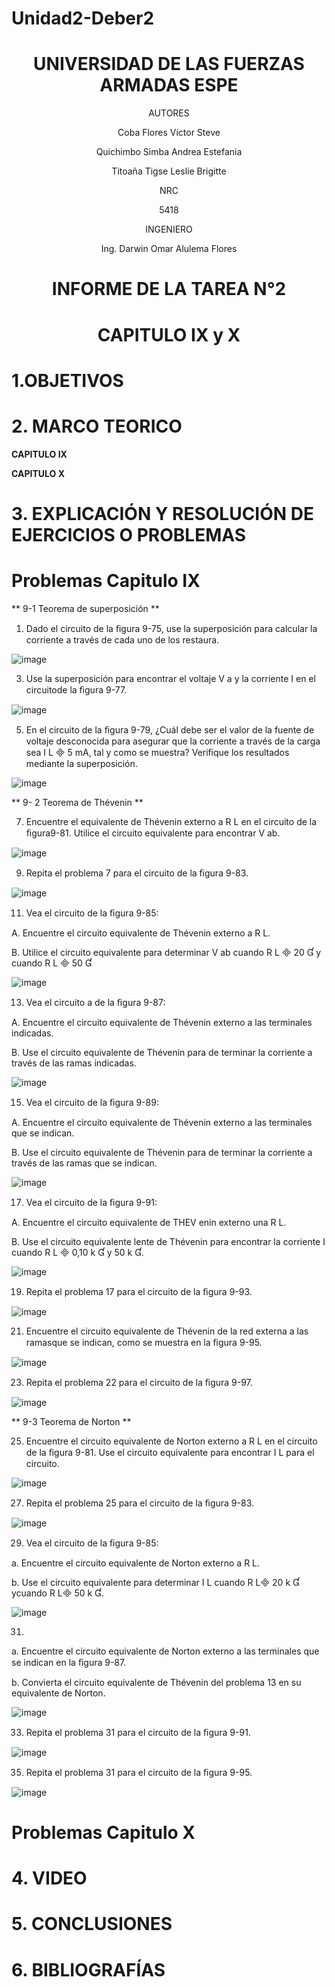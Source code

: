 # Unidad2-Deber2

<div align="center">

# UNIVERSIDAD DE LAS FUERZAS ARMADAS ESPE

AUTORES

Coba Flores Víctor Steve

Quichimbo Simba Andrea Estefania

Titoaña Tigse Leslie Brigitte

NRC
  
5418

INGENIERO

Ing. Darwin Omar Alulema Flores

# INFORME DE LA TAREA N°2

# CAPITULO IX y X
  
</div>

# 1.OBJETIVOS

# 2. MARCO TEORICO

**CAPITULO IX**

<div align="center">
  

</div>
 
**CAPITULO X**

<div align="center">
  

</div>

# 3. EXPLICACIÓN Y RESOLUCIÓN DE EJERCICIOS O PROBLEMAS

# Problemas Capitulo  IX

** 9-1 Teorema de superposición **

1. Dado el circuito de la ﬁgura 9-75, use la superposición para calcular la corriente a través de cada uno de los restaura.

![image](https://user-images.githubusercontent.com/84430867/124210864-cee34700-dab1-11eb-973e-0b5bf9d63dc8.png)

3. Use la superposición para encontrar el voltaje V a y la corriente I en el circuitode la ﬁgura 9-77.

![image](https://user-images.githubusercontent.com/84430867/124210983-05b95d00-dab2-11eb-9718-b67178800b62.png)

5. En el circuito de la ﬁgura 9-79, ¿Cuál debe ser el valor de la fuente de voltaje desconocida para asegurar que la corriente a través de la carga sea I  L  5 mA, tal y como se muestra? Veriﬁque los resultados mediante la superposición.

![image](https://user-images.githubusercontent.com/84430867/124211302-7f514b00-dab2-11eb-8d49-1c70cdb182d4.png)

** 9- 2 Teorema de Thévenin **

7. Encuentre el equivalente de Thévenin externo a R L en el circuito de la ﬁgura9-81. Utilice el circuito equivalente para encontrar V ab.

![image](https://user-images.githubusercontent.com/84430867/124211522-d9521080-dab2-11eb-936d-d6f72298af9a.png)

9. Repita el problema 7 para el circuito de la ﬁgura 9-83.

![image](https://user-images.githubusercontent.com/84430867/124218618-30aaad80-dac0-11eb-9dcf-584a81419b7f.png)

11. Vea el circuito de la ﬁgura 9-85: 

A. Encuentre el circuito equivalente de Thévenin externo a R L.

B. Utilice el circuito equivalente para determinar V ab cuando R L  20  y cuando R L  50 

![image](https://user-images.githubusercontent.com/84430867/124219023-0e655f80-dac1-11eb-9364-3d314afbaca5.png)

13. Vea el circuito a de la ﬁgura 9-87:

A. Encuentre el circuito equivalente de Thévenin externo a las terminales indicadas.

B. Use el circuito equivalente de Thévenin para de terminar la corriente a través de las ramas indicadas.

![image](https://user-images.githubusercontent.com/84430867/124219483-1245b180-dac2-11eb-86b8-248916f10320.png)

15. Vea el circuito de la ﬁgura 9-89:

A. Encuentre el circuito equivalente de Thévenin externo a las terminales que se indican.

B. Use el circuito equivalente de Thévenin para de terminar la corriente a través de las ramas que se indican.

![image](https://user-images.githubusercontent.com/84430867/124220120-fb538f00-dac2-11eb-9211-46f1f0d8179c.png)

17. Vea el circuito de la ﬁgura 9-91:

A. Encuentre el circuito equivalente de THEV enin externo una R L.

B. Use el circuito equivalente lente de Thévenin para encontrar la corriente I cuando R L  0,10 k  y 50 k .

![image](https://user-images.githubusercontent.com/84430867/124221142-bfb9c480-dac4-11eb-87f9-cc2ec13d2f69.png)

19. Repita el problema 17 para el circuito de la ﬁgura 9-93.

![image](https://user-images.githubusercontent.com/84430867/124221502-83d32f00-dac5-11eb-88f1-6a9cc5e44817.png)

21. Encuentre el circuito equivalente de Thévenin de la red externa a las ramasque se indican, como se muestra en la ﬁgura 9-95.

![image](https://user-images.githubusercontent.com/84430867/124222242-fb558e00-dac6-11eb-8032-1a50db3966ea.png)

23. Repita el problema 22 para el circuito de la ﬁgura 9-97.

![image](https://user-images.githubusercontent.com/84430867/124222530-88004c00-dac7-11eb-86c7-b57b67b216f1.png)

** 9-3 Teorema de Norton **

25. Encuentre el circuito equivalente de Norton externo a R L en el circuito de la ﬁgura 9-81. Use el circuito equivalente para encontrar I  L para el circuito.

![image](https://user-images.githubusercontent.com/84430867/124342933-62d61100-db8d-11eb-9bef-fc7c8b7c303c.png)

27. Repita el problema 25 para el circuito de la ﬁgura 9-83.

![image](https://user-images.githubusercontent.com/84430867/124343635-a2ebc280-db92-11eb-852a-aa5e9cb37508.png)


29. Vea el circuito de la ﬁgura 9-85:

a. Encuentre el circuito equivalente de Norton externo a R L.

b. Use el circuito equivalente para determinar I  L cuando R L 20 k  ycuando R L 50 k .

![image](https://user-images.githubusercontent.com/84430867/124343646-b8f98300-db92-11eb-8bab-d0bd308dd127.png)

31. 
a. Encuentre el circuito equivalente de Norton externo a las terminales que se indican en la ﬁgura 9-87.

b. Convierta el circuito equivalente de Thévenin del problema 13 en su equivalente de Norton.

![image](https://user-images.githubusercontent.com/84430867/124343653-cb73bc80-db92-11eb-907a-1271fbab8ada.png)

33. Repita el problema 31 para el circuito de la ﬁgura 9-91.

![image](https://user-images.githubusercontent.com/84430867/124343662-e1817d00-db92-11eb-9db2-2dcf9b255283.png)

35. Repita el problema 31 para el circuito de la ﬁgura 9-95.

![image](https://user-images.githubusercontent.com/84430867/124343678-0d9cfe00-db93-11eb-83e6-51146fac3317.png)









# Problemas Capitulo  X

# 4. VIDEO

# 5. CONCLUSIONES

# 6. BIBLIOGRAFÍAS
